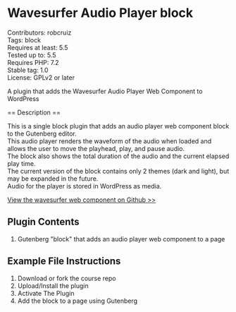 # Wavesurfer Audio Player block

Contributors: robcruiz<br />
Tags: block <br />
Requires at least: 5.5<br />
Tested up to: 5.5<br />
Requires PHP: 7.2<br />
Stable tag: 1.0<br />
License: GPLv2 or later<br />

A plugin that adds the Wavesurfer Audio Player Web Component to WordPress

== Description ==

This is a single block plugin that adds an audio player web component block to the Gutenberg editor.<br />
This audio player renders the waveform of the audio when loaded and allows the user to move the playhead, play, and pause audio.<br />
The block also shows the total duration of the audio and the current elapsed play time.<br />
The current version of the block contains only 2 themes (dark and light), but may be expanded in the future. <br />
Audio for the player is stored in WordPress as media.

[View the wavesurfer web component on Github >>](https://github.com/robruiz/WSAudioPlayer)

## Plugin Contents

1. Gutenberg "block" <block> that adds an audio player web component to a page

## Example File Instructions

1. Download or fork the course repo
2. Upload/Install the plugin
3. Activate The Plugin
4. Add the block to a page using Gutenberg

